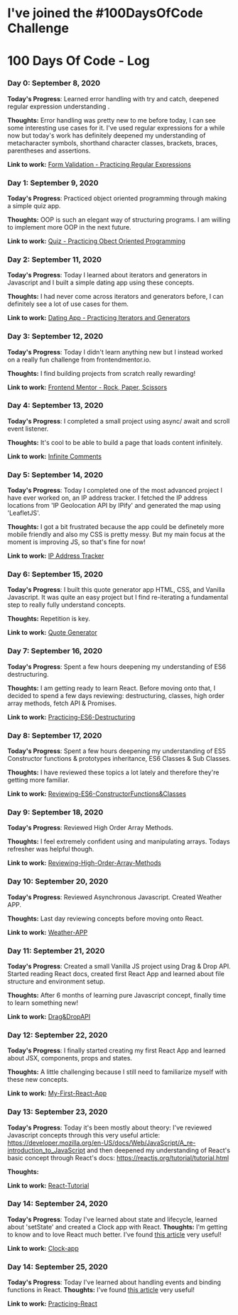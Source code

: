 # I've joined the #100DaysOfCode Challenge

# 100 Days Of Code - Log

### Day 0: September 8, 2020

**Today's Progress**: Learned error handling with try and catch, deepened regular expression understanding .

**Thoughts:** Error handling was pretty new to me before today, I can see some interesting use cases for it. I've used regular expressions for a while now but today's work has definitely deepened my understanding of metacharacter symbols, shorthand character classes, brackets, braces, parentheses and assertions.

**Link to work:** [Form Validation - Practicing Regular Expressions](https://nostalgic-cray-cbac8c.netlify.app/)

### Day 1: September 9, 2020

**Today's Progress**: Practiced object oriented programming through making a simple quiz app.

**Thoughts:** OOP is such an elegant way of structuring programs. I am willing to implement more OOP in the next future.

**Link to work:** [Quiz - Practicing Obect Oriented Programming](https://goofy-hugle-6713b1.netlify.app/)

### Day 2: September 11, 2020

**Today's Progress**: Today I learned about iterators and generators in Javascript and I built a simple dating app using these concepts.

**Thoughts:** I had never come across iterators and generators before, I can definitely see a lot of use cases for them.

**Link to work:** [Dating App - Practicing Iterators and Generators](https://brave-bose-00a576.netlify.app/)

### Day 3: September 12, 2020

**Today's Progress**: Today I didn't learn anything new but I instead worked on a really fun challenge from frontendmentor.io.

**Thoughts:** I find building projects from scratch really rewarding!

**Link to work:** [Frontend Mentor - Rock, Paper, Scissors](https://github.com/guarmo/100-days-of-code/tree/master/Day3-frontendmentor-rock-paper-scissors)

### Day 4: September 13, 2020

**Today's Progress**: I completed a small project using async/ await and scroll event listener.

**Thoughts:** It's cool to be able to build a page that loads content infinitely.

**Link to work:** [Infinite Comments](https://vigorous-saha-f1a98b.netlify.app/)

### Day 5: September 14, 2020

**Today's Progress**: Today I completed one of the most advanced project I have ever worked on, an IP address tracker. I fetched the IP address locations from 'IP Geolocation API by IPify' and generated the map using 'LeafletJS'. 

**Thoughts:** I got a bit frustrated because the app could be definetely more mobile friendly and also my CSS is pretty messy. But my main focus at the moment is improving JS, so that's fine for now!

**Link to work:** [IP Address Tracker](https://condescending-tereshkova-919a58.netlify.app/)

### Day 6: September 15, 2020

**Today's Progress**: I built this quote generator app HTML, CSS, and Vanilla Javascript. It was quite an easy project but I find re-iterating a fundamental step to really fully understand concepts. 

**Thoughts:** Repetition is key.

**Link to work:** [Quote Generator](https://distracted-wozniak-3c4af6.netlify.app/)

### Day 7: September 16, 2020

**Today's Progress**: Spent a few hours deepening my understanding of ES6 destructuring.

**Thoughts:** I am getting ready to learn React. Before moving onto that, I decided to spend a few days reviewing: destructuring, classes, high order array methods, fetch API & Promises.

**Link to work:** [Practicing-ES6-Destructuring](https://github.com/guarmo/100-days-of-code/tree/master/Day7-Practicing-ES6-Destructuring)

### Day 8: September 17, 2020

**Today's Progress**: Spent a few hours deepening my understanding of ES5 Constructor functions & prototypes inheritance, ES6 Classes & Sub Classes.

**Thoughts:** I have reviewed these topics a lot lately and therefore they're getting more familiar.

**Link to work:** [Reviewing-ES6-ConstructorFunctions&Classes](https://github.com/guarmo/100-days-of-code/tree/master/Day8-Reviewing-ConstructorFunctions-ES6Classes)

### Day 9: September 18, 2020

**Today's Progress**: Reviewed High Order Array Methods.

**Thoughts:** I feel extremely confident using and manipulating arrays. Todays refresher was helpful though.

**Link to work:** [Reviewing-High-Order-Array-Methods](https://github.com/guarmo/100-days-of-code/tree/master/Day9-High-Order-Array-Methods)

### Day 10: September 20, 2020

**Today's Progress**: Reviewed Asynchronous Javascript. Created Weather APP.

**Thoughts:** Last day reviewing concepts before moving onto React. 

**Link to work:** [Weather-APP](https://vibrant-wing-a22087.netlify.app/)

### Day 11: September 21, 2020

**Today's Progress**: Created a small Vanilla JS project using Drag & Drop API. Started reading React docs, created first React App and learned about file structure and environment setup.

**Thoughts:** After 6 months of learning pure Javascript concept, finally time to learn something new!

**Link to work:** [Drag&DropAPI](https://rb.gy/cg5loc)

### Day 12: September 22, 2020

**Today's Progress**: I finally started creating my first React App and learned about JSX, components, props and states.

**Thoughts:** A little challenging because I still need to familiarize myself with these new concepts.

**Link to work:** [My-First-React-App](https://rb.gy/cqpqff)

### Day 13: September 23, 2020

**Today's Progress**: Today it's been mostly about theory: I've reviewed Javascript concepts through this very useful article: https://developer.mozilla.org/en-US/docs/Web/JavaScript/A_re-introduction_to_JavaScript and then deepened my understanding of React's basic concept through React's docs: https://reactjs.org/tutorial/tutorial.html

**Thoughts:** 

**Link to work:** [React-Tutorial](https://rb.gy/kevjbl)

### Day 14: September 24, 2020

**Today's Progress**: Today I've learned about state and lifecycle, learned about 'setState' and created a Clock app with React.
**Thoughts:** I'm getting to know and to love React much better. I've found [this article](https://css-tricks.com/understanding-react-setstate/) very useful!

**Link to work:** [Clock-app](https://infallible-booth-c74b12.netlify.app/)

### Day 14: September 25, 2020

**Today's Progress**: Today I've learned about handling events and binding functions in React. 
**Thoughts:** I've found [this article](https://codeburst.io/binding-functions-in-react-b168d2d006cb) very useful!

**Link to work:** [Practicing-React](https://dreamy-ride-cbafb1.netlify.app/)


